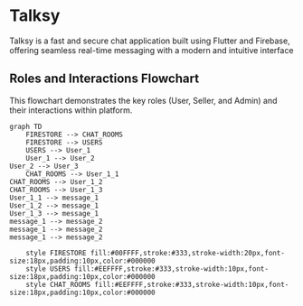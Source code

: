 # Talksy
Talksy is a fast and secure chat application built using Flutter and Firebase, offering seamless real-time messaging with a modern and intuitive interface


## Roles and Interactions Flowchart

This flowchart demonstrates the key roles (User, Seller, and Admin) and their interactions within platform.
```mermaid
graph TD
    FIRESTORE --> CHAT_ROOMS
    FIRESTORE --> USERS
    USERS --> User_1  
    User_1 --> User_2
User_2 --> User_3
    CHAT_ROOMS --> User_1_1
CHAT_ROOMS --> User_1_2
CHAT_ROOMS --> User_1_3
User_1_1 --> message_1
User_1_2 --> message_1
User_1_3 --> message_1
message_1 --> message_2
message_1 --> message_2
message_1 --> message_2

    style FIRESTORE fill:#00FFFF,stroke:#333,stroke-width:20px,font-size:18px,padding:10px,color:#000000
    style USERS fill:#EEFFFF,stroke:#333,stroke-width:10px,font-size:18px,padding:10px,color:#000000
    style CHAT_ROOMS fill:#EEFFFF,stroke:#333,stroke-width:10px,font-size:18px,padding:10px,color:#000000
```
